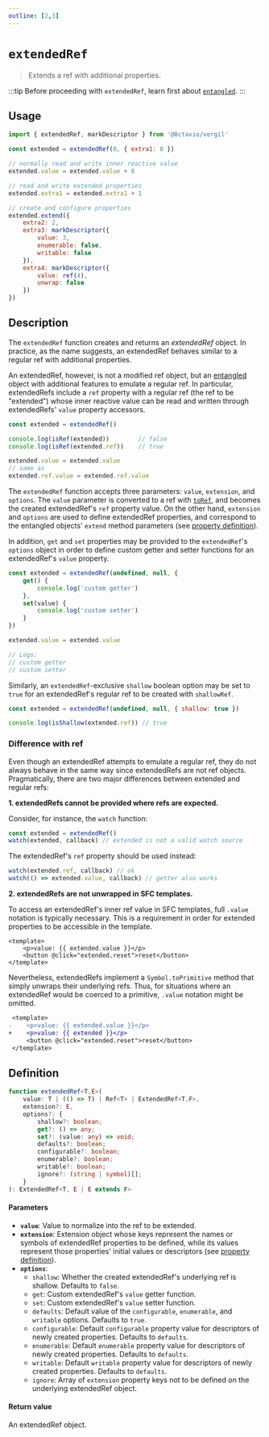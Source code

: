 ```yaml
---
outline: [2,3]
---
```


# `extendedRef`

> Extends a ref with additional properties.

:::tip
Before proceeding with `extendedRef`, learn first about [`entangled`](/reactivity/entangled).
:::

## Usage

```js
import { extendedRef, markDescriptor } from '@8ctavio/vergil'

const extended = extendedRef(0, { extra1: 0 })

// normally read and write inner reactive value
extended.value = extended.value + 8

// read and write extended properties
extended.extra1 = extended.extra1 + 1

// create and configure properties
extended.extend({
    extra2: 2,
    extra3: markDescriptor({
        value: 3,
        enumerable: false,
        writable: false
    }),
    extra4: markDescriptor({
        value: ref(4),
        unwrap: false
    })
})
```

## Description

The `extendedRef` function creates and returns an *extendedRef* object. In practice, as the name suggests, an extendedRef behaves similar to a regular ref with additional properties.

An extendedRef, however, is not a modified ref object, but an [entangled](/reactivity/entangled) object with additional features to emulate a regular ref. In particular, extendedRefs include a `ref` property with a regular ref (the ref to be "extended") whose inner reactive value can be read and written through extendedRefs' `value` property accessors.

```js
const extended = extendedRef()

console.log(isRef(extended))        // false
console.log(isRef(extended.ref))    // true

extended.value = extended.value
// same as
extended.ref.value = extended.ref.value
```

The `extendedRef` function accepts three parameters: `value`, `extension`, and `options`. The `value` parameter is converted to a ref with [`toRef`](https://vuejs.org/api/reactivity-utilities.html#toref), and becomes the created extendedRef's `ref` property value. On the other hand, `extension` and `options` are used to define extendedRef properties, and correspond to the entangled objects' `extend` method parameters (see [property definition](/reactivity/entangled#property-definition)).

In addition, `get` and `set` properties may be provided to the `extendedRef`'s `options` object in order to define custom getter and setter functions for an extendedRef's `value` property.

```js
const extended = extendedRef(undefined, null, {
    get() {
        console.log('custom getter')
    },
    set(value) {
        console.log('custom setter')
    }
})

extended.value = extended.value

// Logs:
// custom getter
// custom setter
```

Similarly, an `extendedRef`-exclusive `shallow` boolean option may be set to `true` for an extendedRef's regular ref to be created with `shallowRef`.

```js
const extended = extendedRef(undefined, null, { shallow: true })

console.log(isShallow(extended.ref)) // true
```

### Difference with ref

Even though an extendedRef attempts to emulate a regular ref, they do not always behave in the same way since extendedRefs are not ref objects. Pragmatically, there are two major differences between extended and regular refs:

**1. extendedRefs cannot be provided where refs are expected.**

Consider, for instance, the `watch` function:

```js
const extended = extendedRef()
watch(extended, callback) // extended is not a valid watch source
```

The extendedRef's `ref` property should be used instead:

```js
watch(extended.ref, callback) // ok
watch(() => extended.value, callback) // getter also works
```

**2. extendedRefs are not unwrapped in SFC templates.**

To access an extendedRef's inner ref value in SFC templates, full `.value` notation is typically necessary. This is a requirement in order for extended properties to be accessible in the template.

```vue
<template>
    <p>value: {{ extended.value }}</p>
    <button @click="extended.reset">reset</button>
</template>
```

Nevertheless, extendedRefs implement a `Symbol.toPrimitive` method that simply unwraps their underlying refs. Thus, for situations where an extendedRef would be coerced to a primitive, `.value` notation might be omitted.

```diff
 <template>
-    <p>value: {{ extended.value }}</p>
+    <p>value: {{ extended }}</p>
     <button @click="extended.reset">reset</button>
 </template>
```

## Definition

```ts
function extendedRef<T,E>(
    value: T | (() => T) | Ref<T> | ExtendedRef<T,F>,
    extension?: E,
    options?: {
        shallow?: boolean;
        get?: () => any;
        set?: (value: any) => void;
        defaults?: boolean;
        configurable?: boolean;
        enumerable?: boolean;
        writable?: boolean;
        ignore?: (string | symbol)[];
    }
): ExtendedRef<T, E | E extends F>
```

#### Parameters

- **`value`**: Value to normalize into the ref to be extended.
- **`extension`**: Extension object whose keys represent the names or symbols of extendedRef properties to be defined, while its values represent those properties' initial values or descriptors (see [property definition](/reactivity/entangled#property-definition)).
- **`options`**:
    - `shallow`: Whether the created extendedRef's underlying ref is shallow. Defaults to `false`.
    - `get`: Custom extendedRef's `value` getter function.
    - `set`: Custom extendedRef's `value` setter function.
    - `defaults`: Default value of the `configurable`, `enumerable`, and `writable` options. Defaults to `true`.
    - `configurable`: Default `configurable` property value for descriptors of newly created properties. Defaults to `defaults`.
    - `enumerable`: Default `enumerable` property value for descriptors of newly created properties. Defaults to `defaults`.
    - `writable`: Default `writable` property value for descriptors of newly created properties. Defaults to `defaults`.
    - `ignore`: Array of `extension` property keys not to be defined on the underlying extendedRef object.

#### Return value

An extendedRef object.